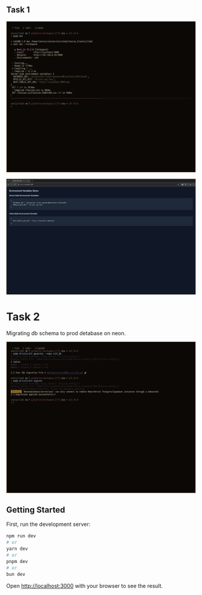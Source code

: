 ## Task 1

![task11](.assets/task11.png)

![task12](.assets/task12.png)

# Task 2

Migrating db schema to prod detabase on neon.

![task21](.assets/task21.png)

## Getting Started

First, run the development server:

```bash
npm run dev
# or
yarn dev
# or
pnpm dev
# or
bun dev
```

Open [http://localhost:3000](http://localhost:3000) with your browser to see the result.
